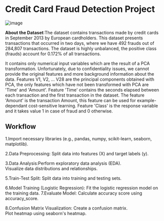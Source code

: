 # Credit Card Fraud Detection Project

![image](https://github.com/Namog0916/Credit-Card-Fraud-Detection-project/assets/126410835/c4badf1f-51a1-4f52-871b-89bea97dec99)

**About the Dataset**:The dataset contains transactions made by credit cards in September 2013 by European cardholders.
This dataset presents transactions that occurred in two days, where we have 492 frauds out of 284,807 transactions. The dataset is highly unbalanced, the positive class (frauds) account for 0.172% of all transactions.

It contains only numerical input variables which are the result of a PCA transformation. Unfortunately, due to confidentiality issues, we cannot provide the original features and more background information about the data. Features V1, V2, … V28 are the principal components obtained with PCA, the only features which have not been transformed with PCA are 'Time' and 'Amount'. Feature 'Time' contains the seconds elapsed between each transaction and the first transaction in the dataset. The feature 'Amount' is the transaction Amount, this feature can be used for example-dependant cost-sensitive learning. Feature 'Class' is the response variable and it takes value 1 in case of fraud and 0 otherwise.

## Workflow

1.Import necessary libraries (e.g., pandas, numpy, scikit-learn, seaborn, matplotlib).

2.Data Preprocessing:
Split data into features (X) and target labels (y).

3.Data Analysis:Perform exploratory data analysis (EDA).<br>
Visualize data distributions and relationships.

5.Train-Test Split:
Split data into training and testing sets.

6.Model Training (Logistic Regression):
Fit the logistic regression model on the training data.
7.Evaluate Model:
Calculate accuracy score using accuracy_score.

8.Confusion Matrix Visualization:
Create a confusion matrix.<br>
Plot heatmap using seaborn's heatmap.
